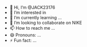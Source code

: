 - 👋 Hi, I’m @JACK23176
- 👀 I’m interested in 
- 🌱 I’m currently learning ...
- 💞️ I’m looking to collaborate on NIKE
- 📫 How to reach me ...
- 😄 Pronouns: ...
- ⚡ Fun fact: ...

<!---
JACK23176/JACK23176 is a ✨ special ✨ repository because its `README.md` (this file) appears on your GitHub profile.
You can click the Preview link to take a look at your changes.
--->
